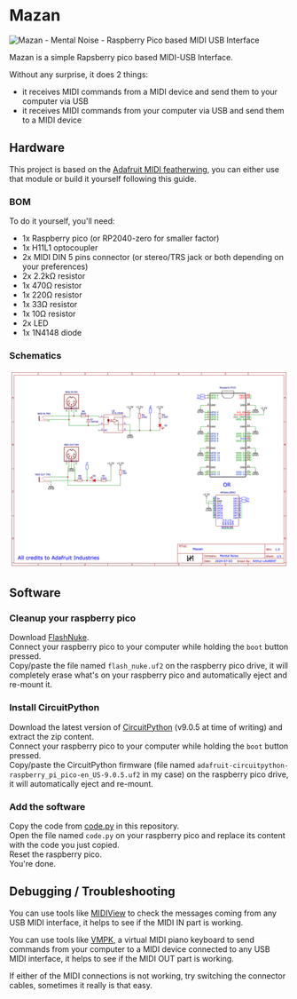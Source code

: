 # Mazan

![Mazan - Mental Noise - Raspberry Pico based MIDI USB Interface](https://github.com/Mental-Noise/Mazan/assets/894203/a65d2aa6-3a61-4464-b632-dcac74d6f91a)

Mazan is a simple Rapsberry pico based MIDI-USB Interface.

Without any surprise, it does 2 things:
- it receives MIDI commands from a MIDI device and send them to your computer via USB
- it receives MIDI commands from your computer via USB and send them to a MIDI device

## Hardware

This project is based on the [Adafruit MIDI featherwing](https://learn.adafruit.com/adafruit-midi-featherwing/overview), you can either use that module or build it yourself following this guide.

### BOM

To do it yourself, you'll need:
- 1x Raspberry pico (or RP2040-zero for smaller factor)
- 1x H11L1 optocoupler
- 2x MIDI DIN 5 pins connector (or stereo/TRS jack or both depending on your preferences)
- 2x 2.2kΩ resistor
- 1x 470Ω resistor
- 1x 220Ω resistor
- 1x 33Ω resistor
- 1x 10Ω resistor
- 2x LED
- 1x 1N4148 diode

### Schematics

![Mazan scehmatic - Mental Noise - Raspberry Pico based MIDI USB Interface](./schematic.png)

## Software

### Cleanup your raspberry pico

Download [FlashNuke](https://github.com/dwelch67/raspberrypi-pico/blob/main/flash_nuke.uf2).  
Connect your raspberry pico to your computer while holding the `boot` button pressed.  
Copy/paste the file named `flash_nuke.uf2` on the raspberry pico drive, it will completely erase what's on your raspberry pico and automatically eject and re-mount it.

### Install CircuitPython

Download the latest version of [CircuitPython](https://circuitpython.org/board/raspberry_pi_pico/) (v9.0.5 at time of writing) and extract the zip content.  
Connect your raspberry pico to your computer while holding the `boot` button pressed.  
Copy/paste the CircuitPython firmware (file named `adafruit-circuitpython-raspberry_pi_pico-en_US-9.0.5.uf2` in my case) on the raspberry pico drive, it will automatically eject and re-mount.

### Add the software

Copy the code from [code.py](./code.py) in this repository.  
Open the file named `code.py` on your raspberry pico and replace its content with the code you just copied.  
Reset the raspberry pico.  
You're done.

## Debugging / Troubleshooting

You can use tools like [MIDIView](https://hautetechnique.com/midi/midiview/) to check the messages coming from any USB MIDI interface, it helps to see if the MIDI IN part is working.

You can use tools like [VMPK](https://vmpk.sourceforge.io/), a virtual MIDI piano keyboard to send commands from your computer to a MIDI device connected to any USB MIDI interface, it helps to see if the MIDI OUT part is working.

If either of the MIDI connections is not working, try switching the connector cables, sometimes it really is that easy.

